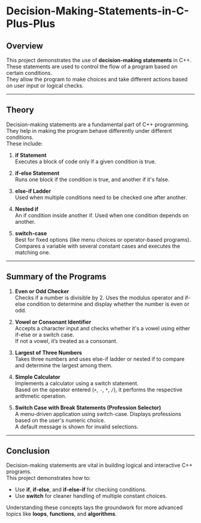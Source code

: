 # Decision-Making-Statements-in-C-Plus-Plus

## Overview
This project demonstrates the use of **decision-making statements** in C++.  
These statements are used to control the flow of a program based on certain conditions.  
They allow the program to make choices and take different actions based on user input or logical checks.

---

## Theory
Decision-making statements are a fundamental part of C++ programming.  
They help in making the program behave differently under different conditions.  
These include:

1. **if Statement**  
   Executes a block of code only if a given condition is true.

2. **if-else Statement**  
   Runs one block if the condition is true, and another if it's false.

3. **else-if Ladder**  
   Used when multiple conditions need to be checked one after another.

4. **Nested if**  
   An if condition inside another if. Used when one condition depends on another.

5. **switch-case**  
   Best for fixed options (like menu choices or operator-based programs). Compares a variable with several constant cases and executes the matching one.

---

## Summary of the Programs

1. **Even or Odd Checker**  
   Checks if a number is divisible by 2. Uses the modulus operator and if-else condition to determine and display whether the number is even or odd.

2. **Vowel or Consonant Identifier**  
   Accepts a character input and checks whether it's a vowel using either if-else or a switch case.  
   If not a vowel, it’s treated as a consonant.

3. **Largest of Three Numbers**  
   Takes three numbers and uses else-if ladder or nested if to compare and determine the largest among them.

4. **Simple Calculator**  
   Implements a calculator using a switch statement.  
   Based on the operator entered (`+`, `-`, `*`, `/`), it performs the respective arithmetic operation.

5. **Switch Case with Break Statements (Profession Selector)**  
   A menu-driven application using switch-case. Displays professions based on the user's numeric choice.  
   A default message is shown for invalid selections.

---

## Conclusion
Decision-making statements are vital in building logical and interactive C++ programs.  
This project demonstrates how to:
- Use **if**, **if-else**, and **if-else-if** for checking conditions.
- Use **switch** for cleaner handling of multiple constant choices.

Understanding these concepts lays the groundwork for more advanced topics like **loops**, **functions**, and **algorithms**.
